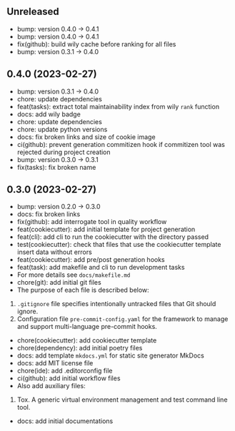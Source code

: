 ## Unreleased


- bump: version 0.4.0 → 0.4.1
- bump: version 0.4.0 → 0.4.1
- fix(github): build wily cache before ranking for all files
- bump: version 0.3.1 → 0.4.0

## 0.4.0 (2023-02-27)


- bump: version 0.3.1 → 0.4.0
- chore: update dependencies
- feat(tasks): extract total maintainability index from wily `rank` function
- docs: add wily badge
- chore: update dependencies
- chore: update python versions
- docs: fix broken links and size of cookie image
- ci(github): prevent generation commitizen hook if commitizen tool was rejected during project creation
- bump: version 0.3.0 → 0.3.1
- fix(tasks): fix broken name

## 0.3.0 (2023-02-27)


- bump: version 0.2.0 → 0.3.0
- docs: fix broken links
- fix(github): add interrogate tool in quality workflow
- feat(cookiecutter): add initial template for project generation
- feat(cli): add cli to run the cookiecutter with the directory passed
- test(cookiecutter): check that files that use the cookiecutter template insert data without errors
- feat(cookiecutter): add pre/post generation hooks
- feat(task): add makefile and cli to run development tasks
- For more details see `docs/makefile.md`
- chore(git): add initial git files
- The purpose of each file is described below:
1. `.gitignore` file specifies intentionally untracked files that Git should ignore.
2. Configuration file `pre-commit-config.yaml` for the framework to manage and support multi-language pre-commit hooks.
- chore(cookiecutter): add cookiecutter template
- chore(dependency): add initial poetry files
- docs: add template `mkdocs.yml` for static site generator MkDocs
- docs: add MIT license file
- chore(ide): add .editorconfig file
- ci(github): add initial workflow files
- Also add auxiliary files:
1. Tox. A generic virtual environment management and test command line tool.
- docs: add initial documentations
